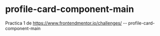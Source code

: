 # profile-card-component-main
Practica 1 de https://www.frontendmentor.io/challenges/  -- profile-card-component-main
